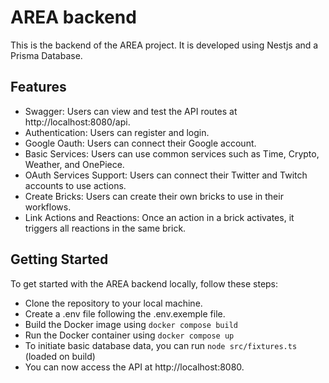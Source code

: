 # AREA backend

This is the backend of the AREA project. It is developed using Nestjs and a Prisma Database.

## Features

- Swagger: Users can view and test the API routes at http://localhost:8080/api.
- Authentication: Users can register and login.
- Google Oauth: Users can connect their Google account.
- Basic Services: Users can use common services such as Time, Crypto, Weather, and OnePiece.
- OAuth Services Support: Users can connect their Twitter and Twitch accounts to use actions.
- Create Bricks: Users can create their own bricks to use in their workflows.
- Link Actions and Reactions: Once an action in a brick activates, it triggers all reactions in the same brick.

## Getting Started

To get started with the AREA backend locally, follow these steps:

- Clone the repository to your local machine.
- Create a .env file following the .env.exemple file.
- Build the Docker image using `docker compose build`
- Run the Docker container using `docker compose up`
- To initiate basic database data, you can run `node src/fixtures.ts` (loaded on build)
- You can now access the API at http://localhost:8080.
